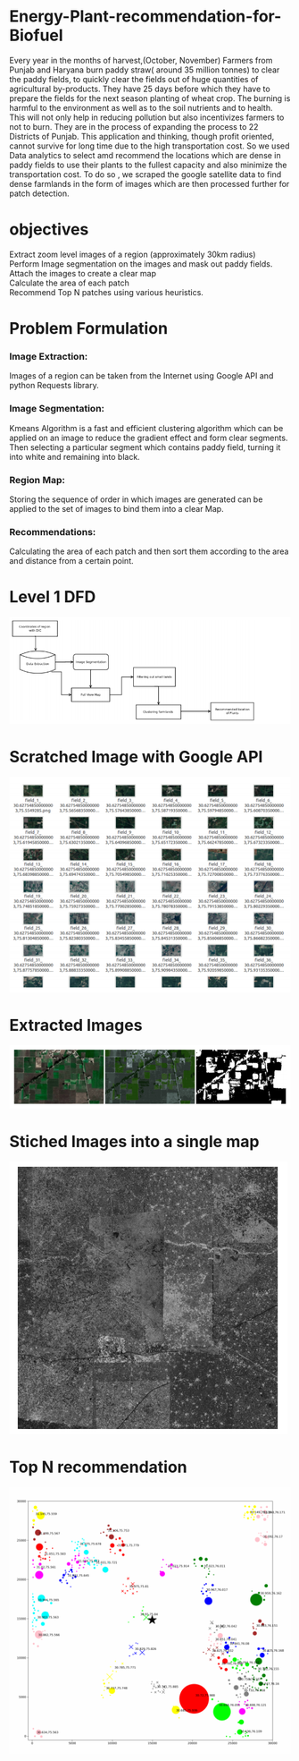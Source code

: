 # Energy-Plant-recommendation-for-Biofuel
Every year in the months of harvest,(October, November) Farmers from Punjab and Haryana burn paddy straw( around 35 million tonnes) to clear the paddy fields, to quickly clear the fields out of huge quantities of agricultural by-products. They have 25 days before which they have to prepare the fields for the next season planting of wheat crop. The burning is harmful to the environment as well as to the soil nutrients and to health. This will not only help in reducing pollution but also incentivizes farmers to not to burn. They are in the process of expanding the process to 22 Districts of Punjab. This application and thinking, though profit oriented, cannot survive for long time due to the high transportation cost. So we used Data analytics to select amd recommend the locations which are dense in paddy fields to use their plants to the fullest capacity and also minimize the transportation cost. To do so , we scraped the google satellite data to find dense farmlands in the form of images which are then processed further for patch detection.

# objectives
Extract zoom level images of a region (approximately 30km radius) <br />
Perform Image segmentation on the images and mask out paddy fields. <br />
Attach the images to create a clear map <br />
Calculate the area of each patch <br />
Recommend Top N patches using various heuristics. <br />

# Problem Formulation
### Image Extraction: 
Images of a region can be taken from the Internet using Google API and python Requests library. <br />
### Image Segmentation: 
Kmeans Algorithm is a fast and efficient clustering algorithm which can
be applied on an image to reduce the gradient effect and form clear segments. Then selecting a
particular segment which contains paddy field, turning it into white and remaining into black. <br />
### Region Map: 
Storing the sequence of order in which images are generated can be applied to the
set of images to bind them into a clear Map. <br />
### Recommendations: 
Calculating the area of each patch and then sort them according to the area
and distance from a certain point.


# Level 1 DFD
![](https://github.com/arshahuja/Energy-Plant-recommendation-for-Biofuel/blob/master/level%201%20dfd.png) <br />

# Scratched Image with Google API
![](https://github.com/arshahuja/Energy-Plant-recommendation-for-Biofuel/blob/master/scraped%20images%20with%20google%20api.png) <br />

# Extracted Images
![](https://github.com/arshahuja/Energy-Plant-recommendation-for-Biofuel/blob/master/extracted%20image.png) <br />

# Stiched Images into a single map
![](https://github.com/arshahuja/Energy-Plant-recommendation-for-Biofuel/blob/master/stitched%20images.png)

# Top N recommendation
![](https://github.com/arshahuja/Energy-Plant-recommendation-for-Biofuel/blob/master/recommendation.png)
